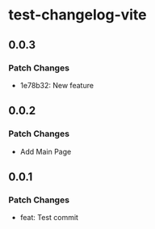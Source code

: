 # test-changelog-vite

## 0.0.3

### Patch Changes

- 1e78b32: New feature

## 0.0.2

### Patch Changes

- Add Main Page

## 0.0.1

### Patch Changes

- feat: Test commit
